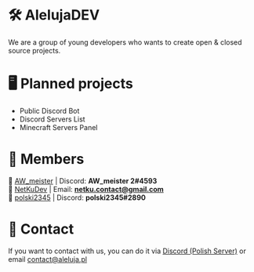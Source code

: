 # 🛠️ AlelujaDEV
We are a group of young developers who wants to create open & closed source projects.
# 🖥️ Planned projects
- Public Discord Bot
- Discord Servers List
- Minecraft Servers Panel
# 👥 Members
👦 [AW_meister](https://github.com/AWmeister546) | Discord: **AW_meister 2#4593**
<br>👦 [NetKuDev](https://github.com/NetKuDev) | Email: **netku.contact@gmail.com**
<br>👦 [polski2345](https://github.com/polski234567) | Discord: **polski2345#2890**
# 📨 Contact
If you want to contact with us, you can do it via [Discord (Polish Server)](https://dc.aleluja.pl) or email contact@aleluja.pl